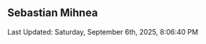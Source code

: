 <h2>Sebastian Mihnea</h2>

<!--RECENT_ACTIVITY:start-->
<!--RECENT_ACTIVITY:end-->
<!--RECENT_ACTIVITY:last_update-->
Last Updated: Saturday, September 6th, 2025, 8:06:40 PM
<!--RECENT_ACTIVITY:last_update_end-->

<!---LOL-STATS-START-HERE--->
<!---LOL-STATS-END-HERE--->
